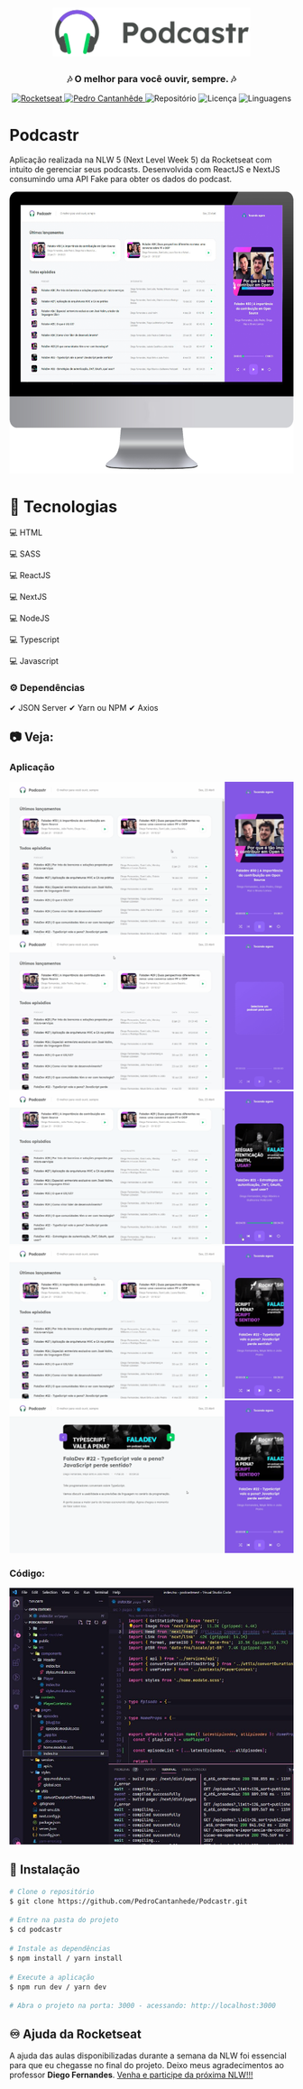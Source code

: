 <h1 align="center">
    <img alt="Podcastr" src="github/logo.svg" width="350px" />
</h1>

<div align="center">
    <h3> 🎶 O melhor para você ouvir, sempre. 🎶 </h3>
    <a href="https://rocketseat.com.br/" target="_blank">
      <img src="https://img.shields.io/static/v1?label=Rocketseat&message=NLW&color=8257e5&style=for-the-badge" target="_blank" alt="Rocketseat">
    </a>
    <a href="https://github.com/PedroCantanhede" target="_blank">
      <img src="https://img.shields.io/static/v1?label=Author&message=PedroCantanhede&color=04c85c&style=for-the-badge" target="_blank" alt="Pedro Cantanhêde">
    </a>
    <img src="https://img.shields.io/github/repo-size/PedroCantanhede/Podcastr?color=8257e5&style=for-the-badge" alt="Repositório"> 
    <img src="https://img.shields.io/github/license/PedroCantanhede/Podcastr?color=04c85c&style=for-the-badge" alt="Licença">
    <img src="https://img.shields.io/github/languages/count/PedroCantanhede/Podcastr?color=8257e5&style=for-the-badge" alt="Linguagens">
</div>

# Podcastr

Aplicação realizada na NLW 5 (Next Level Week 5) da Rocketseat com intuito de gerenciar seus podcasts. Desenvolvida com ReactJS e NextJS consumindo uma API Fake para obter os dados do podcast.

<div align="center" >
  <img src="./github/desktop.png" alt="demo-web" height="500">
</div>

# :hammer: Tecnologias

💻 HTML

💻 SASS

💻 ReactJS

💻 NextJS

💻 NodeJS

💻 Typescript

💻 Javascript

### :gear: Dependências

✔ JSON Server
✔ Yarn ou NPM
✔ Axios

## :camera: Veja:

### Aplicação

![GIF](github/desktop.gif)
![GIF](github/desktop2.gif)
![GIF](github/desktop3.gif)
![GIF](github/desktop4.gif)
![GIF](github/desktop5.gif)

### Código:

![image](github/codigo.JPG)

## :rocket: Instalação

```bash
# Clone o repositório
$ git clone https://github.com/PedroCantanhede/Podcastr.git

# Entre na pasta do projeto
$ cd podcastr

# Instale as dependências
$ npm install / yarn install

# Execute a aplicação
$ npm run dev / yarn dev

# Abra o projeto na porta: 3000 - acessando: http://localhost:3000
```

## :infinity: Ajuda da Rocketseat

A ajuda das aulas disponibilizadas durante a semana da NLW foi essencial para que eu chegasse no final do projeto. Deixo meus agradecimentos ao professor **Diego Fernandes**.
[Venha e participe da próxima NLW!!!](https://discord.gg/YxU7fJT)
